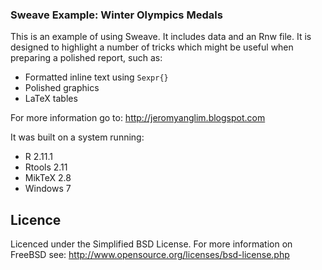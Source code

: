 
### Sweave Example: Winter Olympics Medals

This is an example of using Sweave.
It includes data and an Rnw file.
It is designed to highlight a number of tricks which might be useful when
preparing a polished report, such as:

* Formatted inline text using `Sexpr{}`
* Polished graphics
* LaTeX tables

For more information go to:
<http://jeromyanglim.blogspot.com>


It was built on a system running:

* R 2.11.1
* Rtools 2.11
* MikTeX 2.8
* Windows 7

## Licence
Licenced under the Simplified BSD License.
For more information on FreeBSD see: 
http://www.opensource.org/licenses/bsd-license.php
